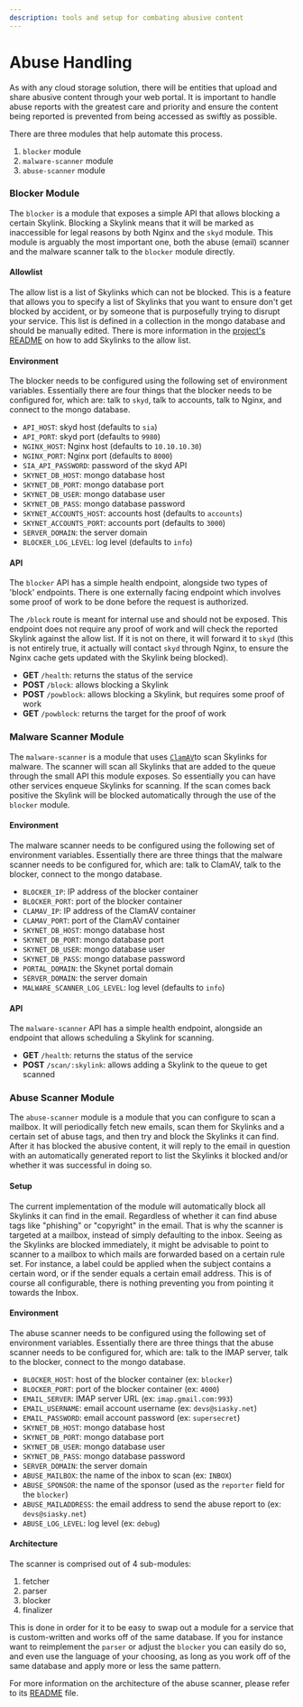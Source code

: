 ```yaml
---
description: tools and setup for combating abusive content
---
```


# Abuse Handling

As with any cloud storage solution, there will be entities that upload and share abusive content through your web portal. It is important to handle abuse reports with the greatest care and priority and ensure the content being reported is prevented from being accessed as swiftly as possible.

There are three modules that help automate this process.

1. `blocker` module
2. `malware-scanner` module
3. `abuse-scanner` module

### Blocker Module

The `blocker` is a module that exposes a simple API that allows blocking a certain Skylink. Blocking a Skylink means that it will be marked as inaccessible for legal reasons by both Nginx and the `skyd` module. This module is arguably the most important one, both the abuse (email) scanner and the malware scanner talk to the `blocker` module directly.

#### Allowlist

The allow list is a list of Skylinks which can not be blocked. This is a feature that allows you to specify a list of Skylinks that you want to ensure don't get blocked by accident, or by someone that is purposefully trying to disrupt your service. This list is defined in a collection in the mongo database and should be manually edited. There is more information in the [project's README](https://github.com/SkynetLabs/blocker/blob/main/README.md) on how to add Skylinks to the allow list.

#### Environment

The blocker needs to be configured using the following set of environment variables. Essentially there are four things that the blocker needs to be configured for, which are: talk to `skyd`, talk to accounts, talk to Nginx, and connect to the mongo database.

* `API_HOST`: skyd host (defaults to `sia`)
* `API_PORT`: skyd port (defaults to `9980`)
* `NGINX_HOST`: Nginx host (defaults to `10.10.10.30`)
* `NGINX_PORT`: Nginx port (defaults to `8000`)
* `SIA_API_PASSWORD`: password of the skyd API
* `SKYNET_DB_HOST`: mongo database host
* `SKYNET_DB_PORT`: mongo database port
* `SKYNET_DB_USER`: mongo database user
* `SKYNET_DB_PASS`: mongo database password
* `SKYNET_ACCOUNTS_HOST`: accounts host (defaults to `accounts`)
* `SKYNET_ACCOUNTS_PORT`: accounts port (defaults to `3000`)
* `SERVER_DOMAIN`: the server domain
* `BLOCKER_LOG_LEVEL`: log level (defaults to `info`)

#### API

The `blocker` API has a simple health endpoint, alongside two types of 'block' endpoints. There is one externally facing endpoint which involves some proof of work to be done before the request is authorized.

The `/block` route is meant for internal use and should not be exposed. This endpoint does not require any proof of work and will check the reported Skylink against the allow list. If it is not on there, it will forward it to `skyd` (this is not entirely true, it actually will contact `skyd` through Nginx, to ensure the Nginx cache gets updated with the Skylink being blocked).

* **GET** `/health`: returns the status of the service
* **POST** `/block`: allows blocking a Skylink
* **POST** `/powblock`: allows blocking a Skylink, but requires some proof of work&#x20;
* **GET** `/powblock`: returns the target for the proof of work

### Malware Scanner Module

The `malware-scanner` is a module that uses [`ClamAV`](https://www.clamav.net)to scan Skylinks for malware. The scanner will scan all Skylinks that are added to the queue through the small API this module exposes. So essentially you can have other services enqueue Skylinks for scanning. If the scan comes back positive the Skylink will be blocked automatically through the use of the `blocker` module.&#x20;

#### Environment

The malware scanner needs to be configured using the following set of environment variables. Essentially there are three things that the malware scanner needs to be configured for, which are: talk to ClamAV, talk to the blocker, connect to the mongo database.

* `BLOCKER_IP`: IP address of the blocker container
* `BLOCKER_PORT`: port of the blocker container
* `CLAMAV_IP`: IP address of the ClamAV container
* `CLAMAV_PORT`: port of the ClamAV container
* `SKYNET_DB_HOST`: mongo database host
* `SKYNET_DB_PORT`: mongo database port
* `SKYNET_DB_USER`: mongo database user
* `SKYNET_DB_PASS`: mongo database password
* `PORTAL_DOMAIN`: the Skynet portal domain
* `SERVER_DOMAIN`: the server domain
* `MALWARE_SCANNER_LOG_LEVEL`: log level (defaults to `info`)

#### API

The `malware-scanner` API has a simple health endpoint, alongside an endpoint that allows scheduling a Skylink for scanning.

* **GET** `/health`: returns the status of the service
* **POST** `/scan/:skylink`: allows adding a Skylink to the queue to get scanned

### Abuse Scanner Module

The `abuse-scanner` module is a module that you can configure to scan a mailbox. It will periodically fetch new emails, scan them for Skylinks and a certain set of abuse tags, and then try and block the Skylinks it can find. After it has blocked the abusive content, it will reply to the email in question with an automatically generated report to list the Skylinks it blocked and/or whether it was successful in doing so.

#### Setup

The current implementation of the module will automatically block all Skylinks it can find in the email. Regardless of whether it can find abuse tags like "phishing" or "copyright" in the email. That is why the scanner is targeted at a mailbox, instead of simply defaulting to the inbox. Seeing as the Skylinks are blocked immediately, it might be advisable to point to scanner to a mailbox to which mails are forwarded based on a certain rule set. For instance, a label could be applied when the subject contains a certain word, or if the sender equals a certain email address. This is of course all configurable, there is nothing preventing you from pointing it towards the Inbox.

#### Environment

The abuse scanner needs to be configured using the following set of environment variables. Essentially there are three things that the abuse scanner needs to be configured for, which are: talk to the IMAP server, talk to the blocker, connect to the mongo database.

* `BLOCKER_HOST`: host of the blocker container (ex: `blocker`)
* `BLOCKER_PORT`: port of the blocker container (ex: `4000`)
* `EMAIL_SERVER`: IMAP server URL (ex: `imap.gmail.com:993`)
* `EMAIL_USERNAME`: email account username (ex: `devs@siasky.net`)
* `EMAIL_PASSWORD`: email account password (ex: `supersecret`)
* `SKYNET_DB_HOST`: mongo database host
* `SKYNET_DB_PORT`: mongo database port
* `SKYNET_DB_USER`: mongo database user
* `SKYNET_DB_PASS`: mongo database password
* `SERVER_DOMAIN`: the server domain
* `ABUSE_MAILBOX`: the name of the inbox to scan (ex: `INBOX`)
* `ABUSE_SPONSOR`: the name of the sponsor (used as the `reporter` field for the `blocker`)
* `ABUSE_MAILADDRESS`: the email address to send the abuse report to (ex: `devs@siasky.net`)
* `ABUSE_LOG_LEVEL`: log level (ex: `debug`)

#### Architecture

The scanner is comprised out of 4 sub-modules:

1. fetcher
2. parser
3. blocker
4. finalizer

This is done in order for it to be easy to swap out a module for a service that is custom-written and works off of the same database. If you for instance want to reimplement the `parser` or adjust the `blocker` you can easily do so, and even use the language of your choosing, as long as you work off of the same database and apply more or less the same pattern.



For more information on the architecture of the abuse scanner, please refer to its [README](https://github.com/SkynetLabs/abuse-scanner/blob/main/README.md) file.
